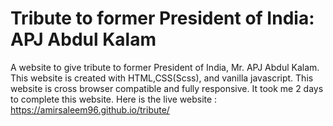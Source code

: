 # Tribute to former President of India: APJ Abdul Kalam
A website to give tribute to former President of India, Mr. APJ Abdul Kalam.
This website is created with HTML,CSS(Scss), and vanilla javascript. 
This website is cross browser compatible and fully responsive.
It took me 2 days to complete this website.
Here is the live website : https://amirsaleem96.github.io/tribute/
